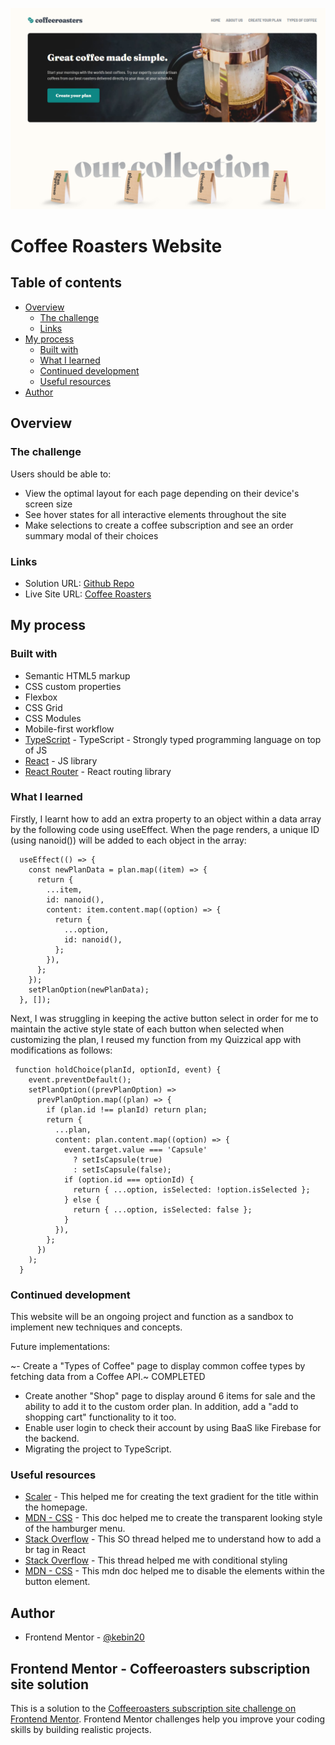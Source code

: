 ![homepage](./screenshots/homepage-desktop.PNG)

# Coffee Roasters Website

## Table of contents

- [Overview](#overview)
  - [The challenge](#the-challenge)
  - [Links](#links)
- [My process](#my-process)
  - [Built with](#built-with)
  - [What I learned](#what-i-learned)
  - [Continued development](#continued-development)
  - [Useful resources](#useful-resources)
- [Author](#author)

## Overview

### The challenge

Users should be able to:

- View the optimal layout for each page depending on their device's screen size
- See hover states for all interactive elements throughout the site
- Make selections to create a coffee subscription and see an order summary modal of their choices

### Links

- Solution URL: [Github Repo](https://github.com/kebin20/coffee-roasters-website)
- Live Site URL: [Coffee Roasters](https://your-live-site-url.com)

## My process

### Built with

- Semantic HTML5 markup
- CSS custom properties
- Flexbox
- CSS Grid
- CSS Modules
- Mobile-first workflow
- [TypeScript](https://www.typescriptlang.org/) - TypeScript - Strongly typed programming language on top of JS
- [React](https://reactjs.org/) - JS library
- [React Router](https://reactrouter.com/en/main) - React routing library

### What I learned

Firstly, I learnt how to add an extra property to an object within a data array by the following code using useEffect. When the page renders, a unique ID (using nanoid()) will be added to each object in the array:

```
  useEffect(() => {
    const newPlanData = plan.map((item) => {
      return {
        ...item,
        id: nanoid(),
        content: item.content.map((option) => {
          return {
            ...option,
            id: nanoid(),
          };
        }),
      };
    });
    setPlanOption(newPlanData);
  }, []);
```

Next, I was struggling in keeping the active button select in order for me to maintain the active style state of each button when selected when customizing the plan, I reused my function from my Quizzical app with modifications as follows:

```
 function holdChoice(planId, optionId, event) {
    event.preventDefault();
    setPlanOption((prevPlanOption) =>
      prevPlanOption.map((plan) => {
        if (plan.id !== planId) return plan;
        return {
          ...plan,
          content: plan.content.map((option) => {
            event.target.value === 'Capsule'
              ? setIsCapsule(true)
              : setIsCapsule(false);
            if (option.id === optionId) {
              return { ...option, isSelected: !option.isSelected };
            } else {
              return { ...option, isSelected: false };
            }
          }),
        };
      })
    );
  }
```

### Continued development

This website will be an ongoing project and function as a sandbox to implement new techniques and concepts.

Future implementations:

~- Create a "Types of Coffee" page to display common coffee types by fetching data from a Coffee API.~ COMPLETED

- Create another "Shop" page to display around 6 items for sale and the ability to add it to the custom order plan. In addition, add a "add to shopping cart" functionality to it too.
- Enable user login to check their account by using BaaS like Firebase for the backend.
- Migrating the project to TypeScript.

### Useful resources

- [Scaler](https://www.scaler.com/topics/text-gradient-css/) - This helped me for creating the text gradient for the title within the homepage.
- [MDN - CSS](https://developer.mozilla.org/en-US/docs/Web/CSS/background-clip) - This doc helped me to create the transparent looking style of the hamburger menu.
- [Stack Overflow](https://stackoverflow.com/a/50885613) - This SO thread helped me to understand how to add a br tag in React
- [Stack Overflow](https://stackoverflow.com/questions/51498816/how-to-conditionally-apply-styles-in-a-react-component-with-css-modules) - This thread helped me with conditional styling
- [MDN - CSS](https://developer.mozilla.org/en-US/docs/Web/CSS/pointer-events) - This mdn doc helped me to disable the elements within the button element.

## Author

- Frontend Mentor - [@kebin20](https://www.frontendmentor.io/profile/kebin20)

## Frontend Mentor - Coffeeroasters subscription site solution

This is a solution to the [Coffeeroasters subscription site challenge on Frontend Mentor](https://www.frontendmentor.io/challenges/coffeeroasters-subscription-site-5Fc26HVY6). Frontend Mentor challenges help you improve your coding skills by building realistic projects.
